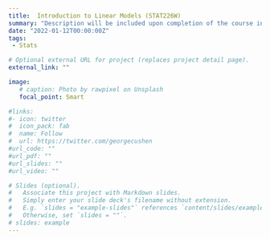 ```yaml
---
title: 	Introduction to Linear Models (STAT226W)
summary: "Description will be included upon completion of the course in May 2022."
date: "2022-01-12T00:00:00Z"
tags:
 - Stats

# Optional external URL for project (replaces project detail page).
external_link: ""

image:
   # caption: Photo by rawpixel on Unsplash
   focal_point: Smart

#links:
#- icon: twitter
#  icon_pack: fab
#  name: Follow
#  url: https://twitter.com/georgecushen
#url_code: ""
#url_pdf: ""
#url_slides: ""
#url_video: ""

# Slides (optional).
#   Associate this project with Markdown slides.
#   Simply enter your slide deck's filename without extension.
#   E.g. `slides = "example-slides"` references `content/slides/example-slides.md`.
#   Otherwise, set `slides = ""`.
# slides: example
---
```

